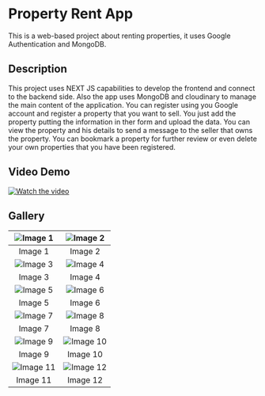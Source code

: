# Property Rent App

This is a web-based project about renting properties, it uses Google Authentication and MongoDB.

## Description

This project uses NEXT JS capabilities to develop the frontend and connect to the backend side. Also the app
uses MongoDB and cloudinary to manage the main content of the application. You can register using you Google account
and register a property that you want to sell. You just add the property putting the information in ther form and upload the data.
You can view the property and his details to send a message to the seller that owns the property. You can bookmark a property for further review or even delete your own properties that you have been registered.

## Video Demo

[![Watch the video](https://res.cloudinary.com/dqkozvfn8/image/upload/v1721764339/surfcamp/PropiedadesPulse/1_vmxo5z.jpg)](https://youtu.be/skJIdteqCsU)

## Gallery

| ![Image 1](https://res.cloudinary.com/dqkozvfn8/image/upload/v1721764339/surfcamp/PropiedadesPulse/1_vmxo5z.jpg) | ![Image 2](https://res.cloudinary.com/dqkozvfn8/image/upload/v1721764335/surfcamp/PropiedadesPulse/2_glaevz.jpg) |
|:------------------------------:|:------------------------------:|
| Image 1                        | Image 2                        |
| ![Image 3](https://res.cloudinary.com/dqkozvfn8/image/upload/v1721764335/surfcamp/PropiedadesPulse/3_jtthzu.jpg) | ![Image 4](https://res.cloudinary.com/dqkozvfn8/image/upload/v1721764335/surfcamp/PropiedadesPulse/4_stiana.jpg) |
| Image 3                        | Image 4                        |
| ![Image 5](https://res.cloudinary.com/dqkozvfn8/image/upload/v1721764335/surfcamp/PropiedadesPulse/5_o3ht6j.jpg) | ![Image 6](https://res.cloudinary.com/dqkozvfn8/image/upload/v1721764343/surfcamp/PropiedadesPulse/6_rdyiqa.jpg) |
| Image 5                        | Image 6                        |
| ![Image 7](https://res.cloudinary.com/dqkozvfn8/image/upload/v1721764339/surfcamp/PropiedadesPulse/7_ecfclw.jpg) | ![Image 8](https://res.cloudinary.com/dqkozvfn8/image/upload/v1721764335/surfcamp/PropiedadesPulse/8_z6uxn7.jpg) |
| Image 7                        | Image 8                        |
| ![Image 9](https://res.cloudinary.com/dqkozvfn8/image/upload/v1721764335/surfcamp/PropiedadesPulse/9_ytdmxl.jpg) | ![Image 10](https://res.cloudinary.com/dqkozvfn8/image/upload/v1721764338/surfcamp/PropiedadesPulse/10_mredtk.jpg) |
| Image 9                        | Image 10                        |
| ![Image 11](https://res.cloudinary.com/dqkozvfn8/image/upload/v1721764338/surfcamp/PropiedadesPulse/11_onzj8j.jpg) | ![Image 12](https://res.cloudinary.com/dqkozvfn8/image/upload/v1721764338/surfcamp/PropiedadesPulse/12_bnljpl.jpg) |
| Image 11                        | Image 12                        |